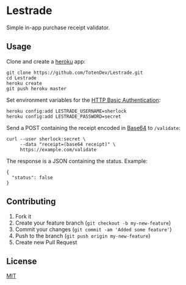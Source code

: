 Lestrade
========

Simple in-app purchase receipt validator.


Usage
-----

Clone and create a [heroku][] app:

    git clone https://github.com/TotenDev/Lestrade.git
    cd Lestrade
    heroku create
    git push heroku master

Set environment variables for the [HTTP Basic Authentication][http_ba]:

    heroku config:add LESTRADE_USERNAME=sherlock
    heroku config:add LESTRADE_PASSWORD=secret

Send a POST containing the receipt encoded in [Base64][] to `/validate`:

    curl --user sherlock:secret \
         --data "receipt=(base64 receipt)" \
         https://example.com/validate

The response is a JSON containing the status. Example:

    {
      "status": false
    }


Contributing
------------

1. Fork it
2. Create your feature branch (`git checkout -b my-new-feature`)
3. Commit your changes (`git commit -am 'Added some feature'`)
4. Push to the branch (`git push origin my-new-feature`)
5. Create new Pull Request


License
-------

[MIT][license]


[heroku]: http://www.heroku.com/
[http_ba]: http://en.wikipedia.org/wiki/Basic_access_authentication
[Base64]: http://en.wikipedia.org/wiki/Base64
[license]: https://github.com/TotenDev/Lestrade/blob/master/LICENSE
